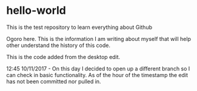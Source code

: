 # hello-world
This is the test repository to learn everything about Github

Ogoro here.  This is the information I am writing about myself that will help other understand the history
of this code.

This is the code added from the desktop edit.

12:45 10/11/2017 - On this day I decided to open up a different branch so I can check in basic functionality.  As of the hour of the timestamp the edit has not been committed nor pulled in.




